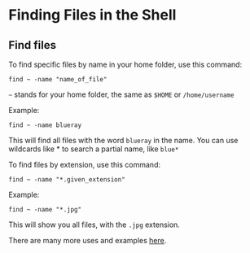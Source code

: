 Finding Files in the Shell
==========================

  

Find files
----------

  
To find specific files by name in your home folder, use this command:  
  

    find ~ -name "name_of_file"

  
`~` stands for your home folder, the same as `$HOME` or `/home/username`  
  
Example:  
  

    find ~ -name blueray

  
This will find all files with the word `blueray` in the name. You can use wildcards like \* to search a partial name, like `blue*`  
  
To find files by extension, use this command:  
  

    find ~ -name "*.given_extension"

  
Example:  
  

    find ~ -name "*.jpg"

  
This will show you all files, with the `.jpg` extension.  
  
There are many more uses and examples [here](http://www.go2linux.org/usages-examples-of-find-command).  
  

